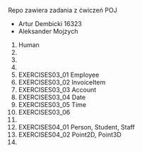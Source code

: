 Repo zawiera zadania z ćwiczeń POJ

- Artur Dembicki 16323 
- Aleksander Mojzych

1. Human
2.
3.
4.
5. EXERCISES03_01 Employee
6. EXERCISES03_02 InvoiceItem
7. EXERCISES03_03 Account
8. EXERCISES03_04 Date
9. EXERCISES03_05 Time
10. EXERCISES03_06
11.
12. EXERCISES04_01 Person, Student, Staff
13. EXERCISES04_02 Point2D, Point3D
14. 

